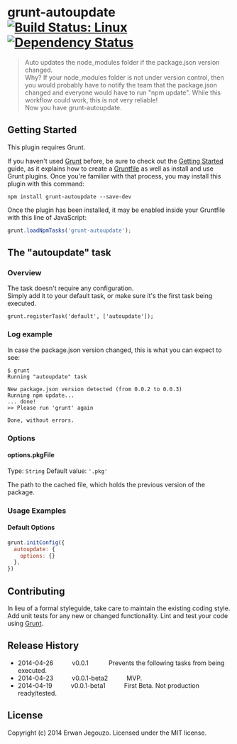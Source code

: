 # grunt-autoupdate [![Build Status: Linux](https://travis-ci.org/erwanjegouzo/grunt-autoupdate.png?branch=master)](https://travis-ci.org/erwanjegouzo/grunt-autoupdate) [![Dependency Status](https://david-dm.org/erwanjegouzo/grunt-autoupdate.png)](https://david-dm.org/erwanjegouzo/grunt-autoupdate.png)

> Auto updates the node_modules folder if the package.json version changed.  
Why? If your node_modules folder is not under version control, then you would probably have to notify the team that the package.json changed and everyone would have to run "npm update". While this workflow could work, this is not very reliable!  
Now you have grunt-autoupdate.


## Getting Started
This plugin requires Grunt.

If you haven't used [Grunt](http://gruntjs.com/) before, be sure to check out the [Getting Started](http://gruntjs.com/getting-started) guide, as it explains how to create a [Gruntfile](http://gruntjs.com/sample-gruntfile) as well as install and use Grunt plugins. Once you're familiar with that process, you may install this plugin with this command:

```shell
npm install grunt-autoupdate --save-dev
```

Once the plugin has been installed, it may be enabled inside your Gruntfile with this line of JavaScript:

```js
grunt.loadNpmTasks('grunt-autoupdate');
```



## The "autoupdate" task

### Overview
The task doesn't require any configuration.  
Simply add it to your default task, or make sure it's the first task being executed.

```
grunt.registerTask('default', ['autoupdate']);
```

### Log example
In case the package.json version changed, this is what you can expect to see:
```
$ grunt
Running "autoupdate" task

New package.json version detected (from 0.0.2 to 0.0.3)
Running npm update...
... done!
>> Please run 'grunt' again

Done, without errors.
```

### Options

#### options.pkgFile
Type: `String`
Default value: `'.pkg'`

The path to the cached file, which holds the previous version of the package.

### Usage Examples

#### Default Options

```js
grunt.initConfig({
  autoupdate: {
    options: {}
  },
})
```

## Contributing
In lieu of a formal styleguide, take care to maintain the existing coding style. Add unit tests for any new or changed functionality. Lint and test your code using [Grunt](http://gruntjs.com/).

## Release History
 * 2014-04-26   v0.0.1         Prevents the following tasks from being executed.
 * 2014-04-23   v0.0.1-beta2   MVP.
 * 2014-04-19   v0.0.1-beta1   First Beta. Not production ready/tested.

## License
Copyright (c) 2014 Erwan Jegouzo. Licensed under the MIT license.
